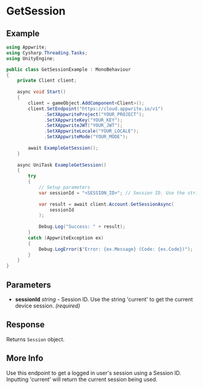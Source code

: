 # GetSession

## Example

```csharp
using Appwrite;
using Cysharp.Threading.Tasks;
using UnityEngine;

public class GetSessionExample : MonoBehaviour
{
    private Client client;
    
    async void Start()
    {
        client = gameObject.AddComponent<Client>();
        client.SetEndpoint("https://cloud.appwrite.io/v1")
              .SetXAppwriteProject("YOUR_PROJECT");
              .SetXAppwriteKey("YOUR_KEY");
              .SetXAppwriteJWT("YOUR_JWT");
              .SetXAppwriteLocale("YOUR_LOCALE");
              .SetXAppwriteMode("YOUR_MODE");
        
        await ExampleGetSession();
    }
    
    async UniTask ExampleGetSession()
    {
        try
        {
            // Setup parameters
            var sessionId = "<SESSION_ID>"; // Session ID. Use the string &#039;current&#039; to get the current device session.
            
            var result = await client.Account.GetSessionAsync(
                sessionId
            );
            
            Debug.Log("Success: " + result);
        }
        catch (AppwriteException ex)
        {
            Debug.LogError($"Error: {ex.Message} (Code: {ex.Code})");
        }
    }
}
```

## Parameters

- **sessionId** *string* - Session ID. Use the string &#039;current&#039; to get the current device session. *(required)*

## Response

Returns `Session` object.
## More Info

Use this endpoint to get a logged in user&#039;s session using a Session ID. Inputting &#039;current&#039; will return the current session being used.
